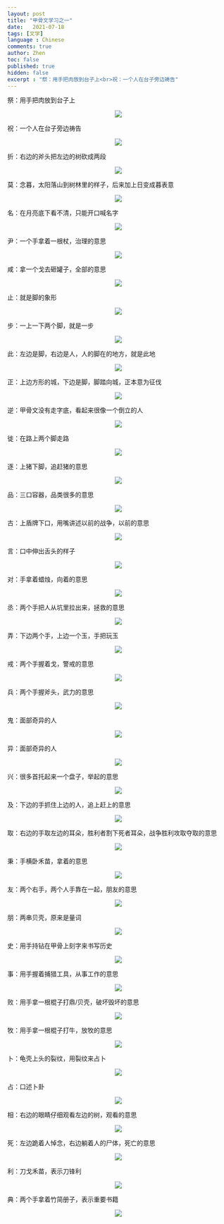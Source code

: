 ```yaml
---
layout: post
title: "甲骨文学习之一"
date:   2021-07-18
tags: [文学]
language : Chinese
comments: true
author: Zhen
toc: false
published: true
hidden: false
excerpt : "祭：用手把肉放到台子上<br>祝：一个人在台子旁边祷告"
---
```

祭：用手把肉放到台子上
<p align="center"> <img src="{{ site.imageurl }}/甲骨文学习1.png"> </p> 
祝：一个人在台子旁边祷告
<p align="center"> <img src="{{ site.imageurl }}/甲骨文学习2.png"> </p> 
折：右边的斧头把左边的树砍成两段
<p align="center"> <img src="{{ site.imageurl }}/甲骨文学习3.png"> </p> 
莫：念暮，太阳落山到树林里的样子，后来加上日变成暮表意
<p align="center"> <img src="{{ site.imageurl }}/甲骨文学习4.png"> </p> 
名：在月亮底下看不清，只能开口喊名字
<p align="center"> <img src="{{ site.imageurl }}/甲骨文学习5.png"> </p> 
尹：一个手拿着一根杖，治理的意思
<p align="center"> <img src="{{ site.imageurl }}/甲骨文学习6.png"> </p> 
咸：拿一个戈去砸罐子，全部的意思
<p align="center"> <img src="{{ site.imageurl }}/甲骨文学习7.png"> </p> 
止：就是脚的象形
<p align="center"> <img src="{{ site.imageurl }}/甲骨文学习8.png"> </p> 
步：一上一下两个脚，就是一步
<p align="center"> <img src="{{ site.imageurl }}/甲骨文学习9.png"> </p> 
此：左边是脚，右边是人，人的脚在的地方，就是此地
<p align="center"> <img src="{{ site.imageurl }}/甲骨文学习10.png"> </p> 
正：上边方形的城，下边是脚，脚踏向城，正本意为征伐
<p align="center"> <img src="{{ site.imageurl }}/甲骨文学习11.png"> </p> 
逆：甲骨文没有走字底，看起来很像一个倒立的人
<p align="center"> <img src="{{ site.imageurl }}/甲骨文学习12.png"> </p> 
徙：在路上两个脚走路
<p align="center"> <img src="{{ site.imageurl }}/甲骨文学习13.png"> </p> 
逐：上猪下脚，追赶猪的意思
<p align="center"> <img src="{{ site.imageurl }}/甲骨文学习14.png"> </p> 
品：三口容器，品类很多的意思
<p align="center"> <img src="{{ site.imageurl }}/甲骨文学习15.png"> </p> 
古：上盾牌下口，用嘴讲述以前的战争，以前的意思
<p align="center"> <img src="{{ site.imageurl }}/甲骨文学习16.png"> </p> 
言：口中伸出舌头的样子
<p align="center"> <img src="{{ site.imageurl }}/甲骨文学习17.png"> </p> 
对：手拿着蜡烛，向着的意思
<p align="center"> <img src="{{ site.imageurl }}/甲骨文学习18.png"> </p> 
丞：两个手把人从坑里拉出来，拯救的意思
<p align="center"> <img src="{{ site.imageurl }}/甲骨文学习19.png"> </p> 
弄：下边两个手，上边一个玉，手把玩玉
<p align="center"> <img src="{{ site.imageurl }}/甲骨文学习20.png"> </p> 
戒：两个手握着戈，警戒的意思
<p align="center"> <img src="{{ site.imageurl }}/甲骨文学习21.png"> </p> 
兵：两个手握斧头，武力的意思
<p align="center"> <img src="{{ site.imageurl }}/甲骨文学习22.png"> </p> 
鬼：面部奇异的人
<p align="center"> <img src="{{ site.imageurl }}/甲骨文学习23.png"> </p> 
异：面部奇异的人
<p align="center"> <img src="{{ site.imageurl }}/甲骨文学习24.png"> </p> 
兴：很多首托起来一个盘子，举起的意思
<p align="center"> <img src="{{ site.imageurl }}/甲骨文学习25.png"> </p> 
及：下边的手抓住上边的人，追上赶上的意思
<p align="center"> <img src="{{ site.imageurl }}/甲骨文学习26.png"> </p> 
取：右边的手取左边的耳朵，胜利者割下死者耳朵，战争胜利攻取夺取的意思
<p align="center"> <img src="{{ site.imageurl }}/甲骨文学习27.png"> </p> 
秉：手横卧禾苗，拿着的意思
<p align="center"> <img src="{{ site.imageurl }}/甲骨文学习28.png"> </p> 
友：两个右手，两个人手靠在一起，朋友的意思
<p align="center"> <img src="{{ site.imageurl }}/甲骨文学习29.png"> </p> 
朋：两串贝壳，原来是量词
<p align="center"> <img src="{{ site.imageurl }}/甲骨文学习30.png"> </p> 
史：用手持钻在甲骨上刻字来书写历史
<p align="center"> <img src="{{ site.imageurl }}/甲骨文学习31.png"> </p> 
事：用手握着捕猎工具，从事工作的意思
<p align="center"> <img src="{{ site.imageurl }}/甲骨文学习32.png"> </p> 
败：用手拿一根棍子打鼎/贝壳，破坏毁坏的意思
<p align="center"> <img src="{{ site.imageurl }}/甲骨文学习33.png"> </p> 
牧：用手拿一根棍子打牛，放牧的意思
<p align="center"> <img src="{{ site.imageurl }}/甲骨文学习34.png"> </p> 
卜：龟壳上头的裂纹，用裂纹来占卜
<p align="center"> <img src="{{ site.imageurl }}/甲骨文学习35.png"> </p> 
占：口述卜卦
<p align="center"> <img src="{{ site.imageurl }}/甲骨文学习36.png"> </p> 
相：右边的眼睛仔细观看左边的树，观看的意思
<p align="center"> <img src="{{ site.imageurl }}/甲骨文学习37.png"> </p> 
死：左边跪着人悼念，右边躺着人的尸体，死亡的意思
<p align="center"> <img src="{{ site.imageurl }}/甲骨文学习38.png"> </p> 
利：刀戈禾苗，表示刀锋利
<p align="center"> <img src="{{ site.imageurl }}/甲骨文学习39.png"> </p> 
典：两个手拿着竹简册子，表示重要书籍
<p align="center"> <img src="{{ site.imageurl }}/甲骨文学习40.png"> </p> 













<!--stackedit_data:
eyJoaXN0b3J5IjpbLTQ2MDc4NDk3MSwtNjI4NDIwNzA3LC05OT
I1MTQ0NjEsMTIwOTUwMTE1NiwtODY4Mzk1NTgzLC01NTUwNjk4
NzMsLTgyNTQ0OTc0MSwtMTY2NDI5OTA2NCwtMjgwMDM3MzI4LC
0zMjkwNDUwNDMsLTgzNjQxNDQ4NiwxNTY2NzU3ODcxXX0=
-->